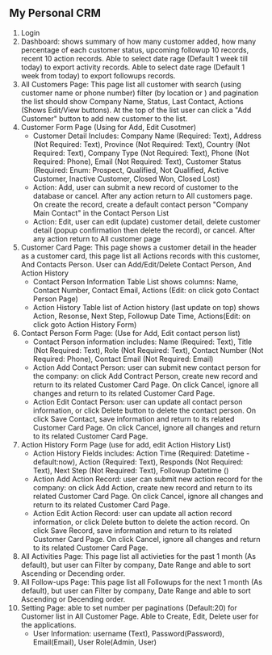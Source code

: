 ## My Personal CRM
1. Login
2. Dashboard: shows summary of how many customer added, how many percentage of each customer status, upcoming followup 10 records, recent 10 action records. Able to select date rage (Default 1 week till today) to export activity records. Able to select date rage (Default 1 week from today) to export followups records. 
3. All Customers Page: This page list all customer with search (using customer name or phone number) filter (by location or ) and pagination the list should show Company Name, Status, Last Contact, Actions (Shows Edit/View buttons).  At the top of the list user can click a "Add Customer" button to add new customer to the list.
4. Customer Form Page (Using for Add, Edit Cusotmer)
    - Customer Detail Includes: Company Name (Required: Text), Address (Not Required: Text), Province (Not Required: Text), Country (Not Required: Text), Company Type (Not Required: Text), Phone (Not Required: Phone), Email (Not Required: Text), Customer Status (Required: Enum: Prospect, Qualified, Not Qualified, Active Customer, Inactive Customer, Closed Won, Closed Lost)
    - Action: Add, user can submit a new record of customer to the database or cancel. After any action return to All customers page.  On create the record, create a default contact person "Company Main Contact" in the Contact Person List
    - Action: Edit, user can edit (update) customer detail, delete customer detail (popup confirmation then delete the record), or cancel. After any action return to All customer page
5. Customer Card Page: This page shows a customer detail in the header as a customer card, this page list all Actions records with this customer, And Contacts Person. User can Add/Edit/Delete Contact Person, And Action History
    - Contact Person Information Table List shows columns: Name, Contact Number, Contact Email, Actions (Edit: on click goto Contact Person Page)
    - Action History Table list of Action history (last update on top) shows Action, Resonse, Next Step, Followup Date Time, Actions(Edit: on click goto Action History Form)
6. Contact Person Form Page: (Use for Add, Edit contact person list)
    - Contact Person information includes: Name (Required: Text), Title (Not Required: Text), Role (Not Required: Text), Contact Number (Not Required: Phone), Contact Email (Not Required: Email)
    - Action Add Contact Person: user can submit new contact person for the company: on click Add Contract Person, create new record and return to its related Customer Card Page. On click Cancel, ignore all changes and return to its related Customer Card Page.
    - Action Edit Contact Person: user can update all contact person information, or click Delete button to delete the contact person. On click Save Contact, save information and return to its related Customer Card Page. On click Cancel, ignore all changes and return to its related Customer Card Page.
7. Action History Form Page (use for add, edit Action History List)
    - Action History Fields includes: Action Time (Required: Datetime - default:now), Action (Required: Text), Responds (Not Required: Text), Next Step (Not Required: Text), Followup Datetime ()
    - Action Add Action Record: user can submit new action record for the company: on click Add Action, create new record and return to its related Customer Card Page. On click Cancel, ignore all changes and return to its related Customer Card Page.
    - Action Edit Action Record: user can update all action record information, or click Delete button to delete the action record. On click Save Record, save information and return to its related Customer Card Page. On click Cancel, ignore all changes and return to its related Customer Card Page.
8. All Activities Page: This page list all activieties for the past 1 month (As default), but user can Filter by company, Date Range and able to sort Ascending or Decending order.
9. All Follow-ups Page: This page list all Followups for the next 1 month (As default), but user can Filter by company, Date Range and able to sort Ascending or Decending order.
10. Setting Page: able to set number per paginations (Default:20) for Customer list in All Customer Page.  Able to Create, Edit, Delete user for the applications.
    * User Information: username (Text), Password(Password), Email(Email), User Role(Admin, User)